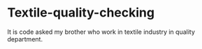 # Textile-quality-checking
It is code asked my brother who work in textile industry in quality department.
